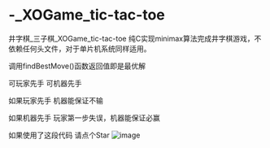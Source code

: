 # -_XOGame_tic-tac-toe
井字棋_三子棋_XOGame_tic-tac-toe
纯C实现minimax算法完成井字棋游戏，不依赖任何头文件，对于单片机系统同样适用。

调用findBestMove()函数返回值即是最优解

可玩家先手 可机器先手

如果玩家先手 机器能保证不输

如果机器先手 玩家第一步失误，机器能保证必赢

如果使用了这段代码 请点个Star
![image](https://github.com/user-attachments/assets/4c7f19b2-e077-4fb1-b79a-3ef28541828a)
